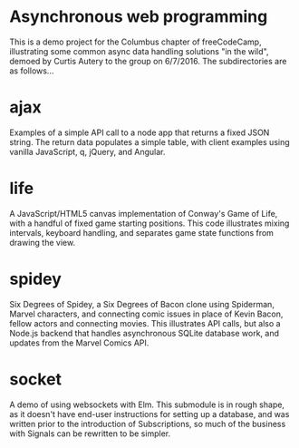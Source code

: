 Asynchronous web programming
============================

This is a demo project for the Columbus chapter of freeCodeCamp, illustrating some common async data handling solutions "in the wild", demoed by Curtis Autery to the group on 6/7/2016. The subdirectories are as follows...


ajax
====

Examples of a simple API call to a node app that returns a fixed JSON string. The return data populates a simple table, with client examples using vanilla JavaScript, q, jQuery, and Angular.


life
====

A JavaScript/HTML5 canvas implementation of Conway's Game of Life, with a handful of fixed game starting positions. This code illustrates mixing intervals, keyboard handling, and separates game state functions from drawing the view.


spidey
======

Six Degrees of Spidey, a Six Degrees of Bacon clone using Spiderman, Marvel characters, and connecting comic issues in place of Kevin Bacon, fellow actors and connecting movies. This illustrates API calls, but also a Node.js backend that handles asynchronous SQLite database work, and updates from the Marvel Comics API.


socket
======

A demo of using websockets with Elm. This submodule is in rough shape, as it doesn't have end-user instructions for setting up a database, and was written prior to the introduction of Subscriptions, so much of the business with Signals can be rewritten to be simpler.